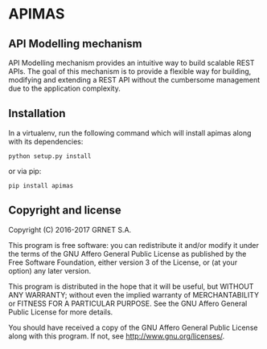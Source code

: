 APIMAS
=====

API Modelling mechanism
-----------------------

API Modelling mechanism provides an intuitive way to build scalable
REST APIs. The goal of this mechanism is to provide a flexible way
for building, modifying and extending a REST API without the
cumbersome management due to the application complexity.


## Installation

In a virtualenv, run the following command which will install apimas
along with its dependencies:

```
python setup.py install
```

or via pip:
```
pip install apimas
```


Copyright and license
---------------------

Copyright (C) 2016-2017 GRNET S.A.

This program is free software: you can redistribute it and/or modify
it under the terms of the GNU Affero General Public License as
published by the Free Software Foundation, either version 3 of the
License, or (at your option) any later version.

This program is distributed in the hope that it will be useful,
but WITHOUT ANY WARRANTY; without even the implied warranty of
MERCHANTABILITY or FITNESS FOR A PARTICULAR PURPOSE.  See the
GNU Affero General Public License for more details.

You should have received a copy of the GNU Affero General Public License
along with this program.  If not, see <http://www.gnu.org/licenses/>.
